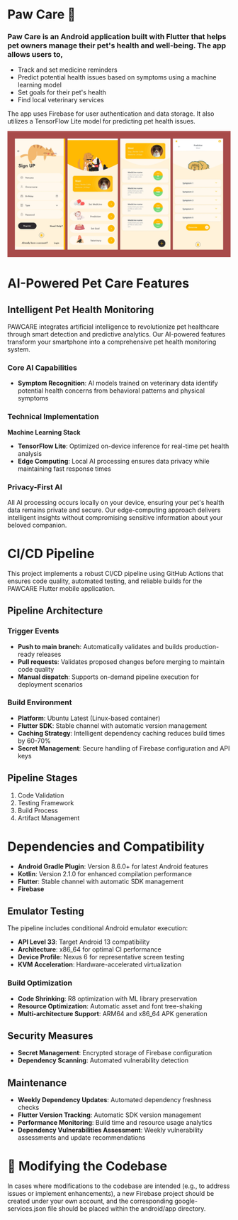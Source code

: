 # Paw Care 🐶

### Paw Care is an Android application built with Flutter that helps pet owners manage their pet's health and well-being. The app allows users to, 

*   Track and set medicine reminders
*   Predict potential health issues based on symptoms using a machine learning model
*   Set goals for their pet's health
*   Find local veterinary services

The app uses Firebase for user authentication and data storage. It also utilizes a TensorFlow Lite model for predicting pet health issues.

![PAWCARE Banner](https://github.com/bulithakawushika/PAWCARE-Petcare-Mobile-App/blob/main/Banner%20Image.webp)

# AI-Powered Pet Care Features

## Intelligent Pet Health Monitoring

PAWCARE integrates artificial intelligence to revolutionize pet healthcare through smart detection and predictive analytics. Our AI-powered features transform your smartphone into a comprehensive pet health monitoring system.

### Core AI Capabilities 

- **Symptom Recognition**: AI models trained on veterinary data identify potential health concerns from behavioral patterns and physical symptoms

### Technical Implementation

**Machine Learning Stack**
- **TensorFlow Lite**: Optimized on-device inference for real-time pet health analysis
- **Edge Computing**: Local AI processing ensures data privacy while maintaining fast response times

### Privacy-First AI

All AI processing occurs locally on your device, ensuring your pet's health data remains private and secure. Our edge-computing approach delivers intelligent insights without compromising sensitive information about your beloved companion.

# CI/CD Pipeline

This project implements a robust CI/CD pipeline using GitHub Actions that ensures code quality, automated testing, and reliable builds for the PAWCARE Flutter mobile application.

## Pipeline Architecture

### Trigger Events
- **Push to main branch**: Automatically validates and builds production-ready releases
- **Pull requests**: Validates proposed changes before merging to maintain code quality
- **Manual dispatch**: Supports on-demand pipeline execution for deployment scenarios

### Build Environment
- **Platform**: Ubuntu Latest (Linux-based container)
- **Flutter SDK**: Stable channel with automatic version management
- **Caching Strategy**: Intelligent dependency caching reduces build times by 60-70%
- **Secret Management**: Secure handling of Firebase configuration and API keys

## Pipeline Stages
1. Code Validation
2. Testing Framework
3. Build Process
4. Artifact Management

# Dependencies and Compatibility
- **Android Gradle Plugin**: Version 8.6.0+ for latest Android features
- **Kotlin**: Version 2.1.0 for enhanced compilation performance  
- **Flutter**: Stable channel with automatic SDK management
- **Firebase**

## Emulator Testing
The pipeline includes conditional Android emulator execution:
- **API Level 33**: Target Android 13 compatibility
- **Architecture**: x86_64 for optimal CI performance
- **Device Profile**: Nexus 6 for representative screen testing
- **KVM Acceleration**: Hardware-accelerated virtualization

### Build Optimization
- **Code Shrinking**: R8 optimization with ML library preservation
- **Resource Optimization**: Automatic asset and font tree-shaking
- **Multi-architecture Support**: ARM64 and x86_64 APK generation

## Security Measures
- **Secret Management**: Encrypted storage of Firebase configuration
- **Dependency Scanning**: Automated vulnerability detection

## Maintenance
- **Weekly Dependency Updates**: Automated dependency freshness checks
- **Flutter Version Tracking**: Automatic SDK version management
- **Performance Monitoring**: Build time and resource usage analytics
- **Dependency Vulnerabilities Assessment**: Weekly vulnerability assessments and update recommendations

# 🔧 Modifying the Codebase

In cases where modifications to the codebase are intended (e.g., to address issues or implement enhancements), a new Firebase project should be created under your own account, and the corresponding google-services.json file should be placed within the android/app directory.
